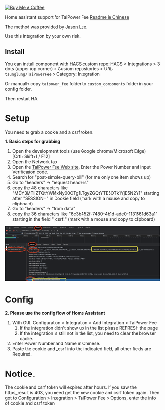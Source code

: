 <a href="https://www.buymeacoffee.com/tsunglung" target="_blank"><img src="https://cdn.buymeacoffee.com/buttons/default-orange.png" alt="Buy Me A Coffee" height="30" width="120"></a>

Home assistant support for TaiPower Fee [Readme in Chinese](README_zh-Hant.md)

The method was provided by [Jason Lee](https://www.dcard.tw/@jas0n.1ee.com).

Use this integration by your own risk.

## Install

You can install component with [HACS](https://hacs.xyz/) custom repo: HACS > Integrations > 3 dots (upper top corner) > Custom repositories > URL: `tsunglung/TaiPowerFee` > Category: Integration

Or manually copy `taipower_fee` folder to `custom_components` folder in your config folder.

Then restart HA.


# Setup

You need to grab a cookie and a csrf token.

**1. Basic steps for grabbing**

1. Open the development tools (use Google chrome/Microsoft Edge) [Crtl+Shift+I / F12]
2. Open the Network tab
3. Open the [TaiPower Fee Web site](https://ebpps2.taipower.com.tw/simplebill/simple-query-bill), Enter the Power Number and input Verification code.
4. Search for "post-simple-query-bill" (for me only one item shows up)
5. Go to "headers" -> "request headers"
6. copy the 48 characters like "MDY3MTliZTQtYWMxNy00OTg1LTgyZGQtYTE5OTk1YjE5N2Y1" starting after "SESSION=" in Cookie field  (mark with a mouse and copy to clipboard)
7. Go to "headers" -> "from data"
8. copy the 36 characters like "6c3b452f-7480-4b1d-ade0-1131561d63a1" starting in the field "\_csrf:"  (mark with a mouse and copy to clipboard)

![grabbing](grabbing.png)

# Config

**2. Please use the config flow of Home Assistant**

1. With GUI. Configuration > Integration > Add Integration > TaiPower Fee
   1. If the integration didn't show up in the list please REFRESH the page
   2. If the integration is still not in the list, you need to clear the browser cache.
2. Enter Power Number and Name in Chinese.
3. Paste the cookie and _csrf into the indicated field, all other fields are Required.

# Notice.
The cookie and csrf token will expired after hours. If you saw the https_result is 403, you need get the new cookie and csrf token again.
Then got to Configuration > Integration > TaiPower Fee > Options, enter the info of cookie and csrf token.
